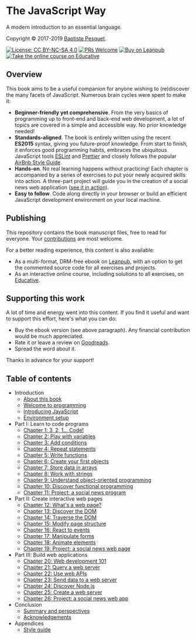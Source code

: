 # The JavaScript Way

A modern introduction to an essential language.

Copyright © 2017-2019 [Baptiste Pesquet](http://bpesquet.fr).

[![License: CC BY-NC-SA 4.0](https://img.shields.io/badge/License-CC%20BY--NC--SA%204.0-blue.svg)](LICENSE)
[![PRs Welcome](https://img.shields.io/badge/PRs-welcome-brightgreen.svg)](CONTRIBUTING.md)
[![Buy on Leanpub](https://img.shields.io/badge/Buy-Leanpub-yellow.svg)](https://leanpub.com/thejsway)
[![Take the online course on Educative](https://img.shields.io/badge/Buy-Educative-red.svg)](https://www.educative.io/courses/the-complete-javascript-course-build-a-real-world-app-from-scratch)

## Overview

This book aims to be a useful companion for anyone wishing to (re)discover the many facets of JavaScript. Numerous brain cycles were spent to make it:

- **Beginner-friendly yet comprehensive**. From the very basics of programming up to front-end and back-end web development, a lot of topics are covered in a simple and accessible way. No prior knowledge needed!
- **Standards-aligned**. The book is entirely written using the recent **ES2015** syntax, giving you future-proof knowledge. From start to finish, it enforces good programming habits, embraces the ubiquitous JavaScript tools [ESLint](http://eslint.org) and [Prettier](https://github.com/prettier/prettier) and closely follows the popular [AirBnb Style Guide](https://github.com/airbnb/javascript).
- **Hands-on**. No real learning happens without practicing! Each chapter is accompanied by a series of exercises to put your newly acquired skills into action. A three-part project will guide you in the creation of a social news web application ([see it in action](https://thejsway-publink.herokuapp.com)).
- **Easy to follow**. Code along directly in your browser or build an efficient JavaScript development environment on your local machine.

## Publishing

This repository contains the book manuscript files, free to read for everyone. Your [contributions](CONTRIBUTING.md) are most welcome.

For a better reading experience, this content is also available:

- As a multi-format, DRM-free ebook on [Leanpub](https://leanpub.com/thejsway), with an option to get the commented source code for all exercises and projects.
- As an interactive online course, including solutions to all exercises, on [Educative](https://www.educative.io/courses/the-complete-javascript-course-build-a-real-world-app-from-scratch).

## Supporting this work

A lot of time and energy went into this content. If you find it useful and want to support this effort, here's what you can do:

- Buy the ebook version (see above paragraph). Any financial contribution would be much appreciated.
- Rate it or leave a review on [Goodreads](https://www.goodreads.com/book/show/35875290-the-javascript-way-a-modern-introduction-to-an-essential-language?from_search=true).
- Spread the word about it.

Thanks in advance for your support!

## Table of contents

- Introduction
  - [About this book](manuscript/intro01.md)
  - [Welcome to programming](manuscript/intro02.md)
  - [Introducing JavaScript](manuscript/intro03.md)
  - [Environment setup](manuscript/intro04.md)
- Part I: Learn to code programs
  - [Chapter 1: 3, 2, 1... Code!](manuscript/chapter01.md)
  - [Chapter 2: Play with variables](manuscript/chapter02.md)
  - [Chapter 3: Add conditions](manuscript/chapter03.md)
  - [Chapter 4: Repeat statements](manuscript/chapter04.md)
  - [Chapter 5: Write functions](manuscript/chapter05.md)
  - [Chapter 6: Create your first objects](manuscript/chapter06.md)
  - [Chapter 7: Store data in arrays](manuscript/chapter07.md)
  - [Chapter 8: Work with strings](manuscript/chapter08.md)
  - [Chapter 9: Understand object-oriented programming](manuscript/chapter09.md)
  - [Chapter 10: Discover functional programming](manuscript/chapter10.md)
  - [Chapter 11: Project: a social news program](manuscript/chapter11.md)
- Part II: Create interactive web pages
  - [Chapter 12: What's a web page?](manuscript/chapter12.md)
  - [Chapter 13: Discover the DOM](manuscript/chapter13.md)
  - [Chapter 14: Traverse the DOM](manuscript/chapter14.md)
  - [Chapter 15: Modify page structure](manuscript/chapter15.md)
  - [Chapter 16: React to events](manuscript/chapter16.md)
  - [Chapter 17: Manipulate forms](manuscript/chapter17.md)
  - [Chapter 18: Animate elements](manuscript/chapter18.md)
  - [Chapter 19: Project: a social news web page](manuscript/chapter19.md)
- Part III: Build web applications
  - [Chapter 20: Web development 101](manuscript/chapter20.md)
  - [Chapter 21: Query a web server](manuscript/chapter21.md)
  - [Chapter 22: Use web APIs](manuscript/chapter22.md)
  - [Chapter 23: Send data to a web server](manuscript/chapter23.md)
  - [Chapter 24: Discover Node.js](manuscript/chapter24.md)
  - [Chapter 25: Create a web server](manuscript/chapter25.md)
  - [Chapter 26: Project: a social news web app](manuscript/chapter26.md)
- Conclusion
  - [Summary and perspectives](manuscript/concl01.md)
  - [Acknowledgements](manuscript/concl02.md)
- Appendices
  - [Style guide](manuscript/appendix02.md)

